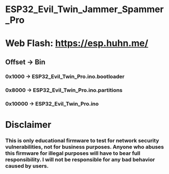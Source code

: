 # ESP32_Evil_Twin_Jammer_Spammer_Pro
# Web Flash: https://esp.huhn.me/
## Offset 	-> 	Bin
### 0x1000 	-> 	ESP32_Evil_Twin_Pro.ino.bootloader
### 0x8000 	-> 	ESP32_Evil_Twin_Pro.ino.partitions
### 0x10000 -> 	ESP32_Evil_Twin_Pro.ino
# Disclaimer
### This is only educational firmware to test for network security vulnerabilities, not for business purposes. Anyone who abuses this firmware for illegal purposes will have to bear full responsibility. I will not be responsible for any bad behavior caused by users.
